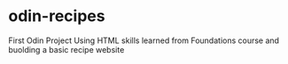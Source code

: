 # odin-recipes
First Odin Project
Using HTML skills learned from Foundations course and buolding a basic recipe website